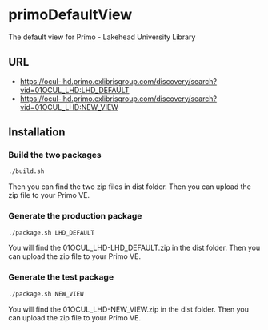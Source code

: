 # primoDefaultView
The default view for Primo - Lakehead University Library

## URL
- https://ocul-lhd.primo.exlibrisgroup.com/discovery/search?vid=01OCUL_LHD:LHD_DEFAULT
- https://ocul-lhd.primo.exlibrisgroup.com/discovery/search?vid=01OCUL_LHD:NEW_VIEW

## Installation
### Build the two packages
```bash
./build.sh
```
Then you can find the two zip files in dist folder. Then you can upload the zip file to your Primo VE.

### Generate the production package
```bash
./package.sh LHD_DEFAULT
```
You will find the 01OCUL_LHD-LHD_DEFAULT.zip in the dist folder. Then you can upload the zip file to your Primo VE.

### Generate the test package
```bash
./package.sh NEW_VIEW
```
You will find the 01OCUL_LHD-NEW_VIEW.zip in the dist folder. Then you can upload the zip file to your Primo VE.
